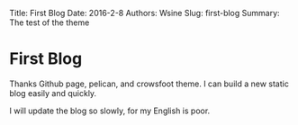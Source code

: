 Title: First Blog
Date: 2016-2-8
Authors: Wsine
Slug: first-blog
Summary: The test of the theme

# First Blog

Thanks Github page, pelican, and crowsfoot theme. I can build a new static blog easily and quickly.

I will update the blog so slowly, for my English is poor.
